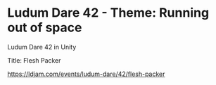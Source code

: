 # Ludum Dare 42 - Theme: Running out of space
Ludum Dare 42 in Unity

Title: Flesh Packer

https://ldjam.com/events/ludum-dare/42/flesh-packer
